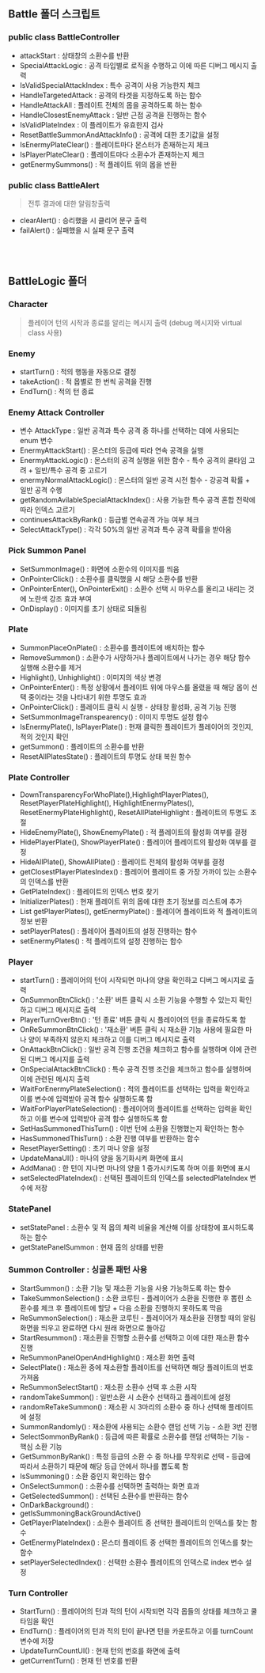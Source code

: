 ## Battle 폴더 스크립트
### public class BattleController
- attackStart : 상태창의 소환수를 반환
- SpecialAttackLogic : 공격 타입별로 로직을 수행하고 이에 따른 디버그 메시지 출력
- IsValidSpecialAttackIndex : 특수 공격이 사용 가능한지 체크
- HandleTargetedAttack : 공격의 타겟을 지정하도록 하는 함수
- HandleAttackAll : 플레이트 전체의 몹을 공격하도록 하는 함수
- HandleClosestEnemyAttack : 일반 근접 공격을 진행하는 함수
- IsValidPlateIndex : 이 플레이트가 유효한지 검사
- ResetBattleSummonAndAttackInfo() : 공격에 대한 초기값을 설정
- IsEnermyPlateClear() : 플레이트마다 몬스터가 존재하는지 체크
- IsPlayerPlateClear() : 플레이트마다 소환수가 존재하는지 체크
- getEnermySummons() : 적 플레이트 위의 몹을 반환

### public class BattleAlert
> 전투 결과에 대한 알림창출력
- clearAlert() : 승리했을 시 클리어 문구 출력
- failAlert() : 실패했을 시 실패 문구 출력

</br></br>

## BattleLogic 폴더
### Character
> 플레이어 턴의 시작과 종료를 알리는 메시지 출력 (debug 메시지와 virtual class 사용)
### Enemy
- startTurn() : 적의 행동을 자동으로 결정
- takeAction() : 적 몹별로 한 번씩 공격을 진행
- EndTurn() : 적의 턴 종료

### Enemy Attack Controller
- 변수 AttackType : 일반 공격과 특수 공격 중 하나를 선택하는 데에 사용되는 enum 변수
- EnermyAttackStart() : 몬스터의 등급에 따라 연속 공격을 실행
- EnermyAttackLogic() : 몬스터의 공격 실행을 위한 함수 - 특수 공격의 쿨타임 고려 + 일반/특수 공격 중 고르기
- enermyNormalAttackLogic() : 몬스터의 일반 공격 시전 함수 - 강공격 확률 + 일반 공격 수행
- getRandomAvilableSpecialAttackIndex() : 사용 가능한 특수 공격 혼합 전략에 따라 인덱스 고르기
- continuesAttackByRank() : 등급별 연속공격 가능 여부 체크
- SelectAttackType() : 각각 50%의 일반 공격과 특수 공격 확률을 받아옴

### Pick Summon Panel
- SetSummonImage() : 화면에 소환수의 이미지를 띄움
- OnPointerClick() : 소환수를 클릭했을 시 해당 소환수를 반환
- OnPointerEnter(), OnPointerExit() : 소환수 선택 시 마우스를 올리고 내리는 것에 노란색 강조 효과 부여
- OnDisplay() : 이미지를 초기 상태로 되돌림

### Plate
- SummonPlaceOnPlate() : 소환수를 플레이트에 배치하는 함수
- RemoveSummon() : 소환수가 사망하거나 플레이트에서 나가는 경우 해당 함수 실행해 소환수를 제거
- Highlight(), Unhighlight() : 이미지의 색상 변경
- OnPointerEnter() : 특정 상황에서 플레이트 위에 마우스를 올렸을 때 해당 몹이 선택 중이라는 것을 나타내기 위한 투명도 효과
- OnPointerClick() : 플레이트 클릭 시 실행 - 상태창 활성화, 공격 기능 진행
- SetSummonImageTranspearency() : 이미지 투명도 설정 함수
- IsEnermyPlate(), IsPlayerPlate() : 현재 클릭한 플레이트가 플레이어의 것인지, 적의 것인지 확인
- getSummon() : 플레이트의 소환수를 반환
- ResetAllPlatesState() : 플레이트의 투명도 상태 복원 함수

### Plate Controller
- DownTransparencyForWhoPlate(),HighlightPlayerPlates(), ResetPlayerPlateHighlight(), HighlightEnermyPlates(), ResetEnermyPlateHighlight(), ResetAllPlateHighlight : 플레이트의 투명도 조절
- HideEnemyPlate(), ShowEnemyPlate() : 적 플레이트의 활성화 여부를 결정
- HidePlayerPlate(), ShowPlayerPlate() : 플레이어 플레이트의 활성화 여부를 결정
- HideAllPlate(), ShowAllPlate() : 플레이트 전체의 활성화 여부를 결정
- getClosestPlayerPlatesIndex() : 플레이어 플레이트 중 가장 가까이 있는 소환수의 인덱스를 반환
- GetPlateIndex() : 플레이트의 인덱스 번호 찾기
- InitializerPlates() : 현재 플레이트 위의 몹에 대한 초기 정보를 리스트에 추가
- List getPlayerPlates(), getEnermyPlate() : 플레이어 플레이트와 적 플레이트의 정보 반환
- setPlayerPlates() : 플레이어 플레이트의 설정 진행하는 함수
- setEnermyPlates() : 적 플레이트의 설정 진행하는 함수

### Player
- startTurn() : 플레이어의 턴이 시작되면 마나의 양을 확인하고 디버그 메시지로 출력
- OnSummonBtnClick() : '소환' 버튼 클릭 시 소환 기능을 수행할 수 있는지 확인하고 디버그 메시지로 출력
- PlayerTurnOverBtn() : '턴 종료' 버튼 클릭 시 플레이어의 턴을 종료하도록 함
- OnReSummonBtnClick() : '재소환' 버튼 클릭 시 재소환 기능 사용에 필요한 마나 양이 부족하지 않은지 체크하고 이를 디버그 메시지로 출력
- OnAttackBtnClick() : 일반 공격 진행 조건을 체크하고 함수를 실행하며 이에 관련된 디버그 메시지를 출력
- OnSpecialAttackBtnClick() : 특수 공격 진행 조건을 체크하고 함수를 실행하며 이에 관련된 메시지 출력
- WaitForEnermyPlateSelection() : 적의 플레이트를 선택하는 입력을 확인하고 이를 변수에 입력받아 공격 함수 실행하도록 함
- WaitForPlayerPlateSelection() : 플레이어의 플레이트를 선택하는 입력을 확인하고 이를 변수에 입력받아 공격 함수 실행하도록 함
- SetHasSummonedThisTurn() : 이번 턴에 소환을 진행했는지 확인하는 함수
- HasSummonedThisTurn() : 소환 진행 여부를 반환하는 함수
- ResetPlayerSetting() : 초기 마나 양을 설정
- UpdateManaUI() : 마나의 양을 동기화시켜 화면에 표시
- AddMana() : 한 턴이 지나면 마나의 양을 1 증가시키도록 하며 이를 화면에 표시
- setSelectedPlateIndex() : 선택된 플레이트의 인덱스를 selectedPlateIndex 변수에 저장

### StatePanel
- setStatePanel : 소환수 및 적 몹의 체력 비율을 계산해 이를 상태창에 표시하도록 하는 함수
- getStatePanelSummon : 현재 몹의 상태를 반환

### Summon Controller : 싱글톤 패턴 사용
- StartSummon() : 소환 기능 및 재소환 기능을 사용 가능하도록 하는 함수
- TakeSummonSelection() : 소환 코루틴 - 플레이어가 소환을 진행한 후 뽑힌 소환수를 체크 후 플레이트에 할당 + 다음 소환을 진행하지 못하도록 막음
- ReSummonSelection() : 재소환 코루틴 - 플레이어가 재소환을 진행할 때의 알림 화면을 띄우고 완료하면 다시 원래 화면으로 돌아감
- StartResummon() : 재소환을 진행할 소환수를 선택하고 이에 대한 재소환 함수 진행
- ReSummonPanelOpenAndHighlight() : 재소환 화면 출력
- SelectPlate() : 재소환 중에 재소환할 플레이트를 선택하면 해당 플레이트의 번호 가져옴
- ReSummonSelectStart() : 재소환 소환수 선택 후 소환 시작
- randomTakeSummon() : 일반소환 시 소환수 선택하고 플레이트에 설정
- randomReTakeSummon() : 재소환 시 3마리의 소환수 중 하나 선택해 플레이트에 설정
- SummonRandomly() : 재소환에 사용되는 소환수 랜덤 선택 기능 - 소환 3번 진행
- SelectSommonByRank() : 등급에 따른 확률로 소환수를 랜덤 선택하는 기능 - 핵심 소환 기능
- GetSummonByRank() : 특정 등급의 소환 수 중 하나를 무작위로 선택 - 등급에 따라서 소환하기 때문에 해당 등급 안에서 하나를 뽑도록 함
- IsSummoning() : 소환 중인지 확인하는 함수
- OnSelectSummon() : 소환수를 선택하면 출력하는 화면 효과
- GetSelectedSummon() : 선택된 소환수를 반환하는 함수
- OnDarkBackground() :
- getIsSummoningBackGroundActive()
- GetPlayerPlateIndex() : 소환수 플레이트 중 선택한 플레이트의 인덱스를 찾는 함수
- GetEnermyPlateIndex() : 몬스터 플레이트 중 선택한 플레이트의 인덱스를 찾는 함수
- setPlayerSelectedIndex() : 선택한 소환수 플레이트의 인덱스로 index 변수 설정

### Turn Controller
- StartTurn() : 플레이어의 턴과 적의 턴이 시작되면 각각 몹들의 상태를 체크하고 쿨타임을 확인
- EndTurn() : 플레이어의 턴과 적의 턴이 끝나면 턴을 카운트하고 이를 turnCount 변수에 저장
- UpdateTurnCountUI() : 현재 턴의 번호를 화면에 출력
- getCurrentTurn() : 현재 턴 번호를 반환
